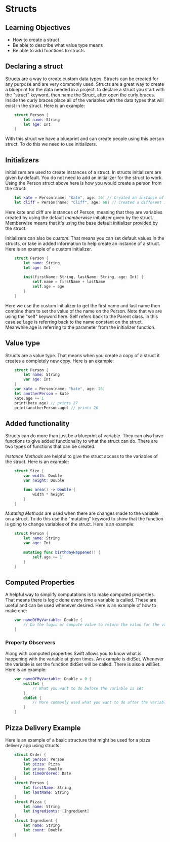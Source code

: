 # Structs

## Learning Objectives

- How to create a struct
- Be able to describe what value type means
- Be able to add functions to structs

## Declaring a struct

Structs are a way to create custom data types. Structs can be created for any purpose and are very commonly used. Structs are a great way to create a blueprint for the data needed in a project. to declare a struct you start with the "struct" keyword, then name the Struct, after open the curly braces. Inside the curly braces place all of the variables with the data types that will exist in the struct. Here is an example:

```Swift
	struct Person {
    	let name: String
    	let age: Int
	}
```

With this struct we have a blueprint and can create people using this person struct. To do this we need to use initializers.

## Initializers

Initializers are used to create instances of a struct. In structs initializers are given by default. You do not need to add an initializer for the struct to work. Using the Person struct above here is how you would create a person from the struct:

```Swift
	let kate = Person(name: "Kate", age: 26) // Created an instance of Person
	let cliff = Person(name: "Cliff", age: 68) // Created a different instance of Person
```
Here kate and cliff are instances of Person, meaning that they are variables created by using the default *memberwise* initializer given by the struct. Memberwise means that it's using the base default initializer provided by the struct.

Initializers can also be *custom*. That means you can set default values in the structs, or take in added information to help create an instance of a struct. Here is an example of a custom initializer.
```Swift
	struct Person {
    	let name: String
    	let age: Int
    	
    	init(firstName: String, lastName: String, age: Int) {
        	self.name = firstName + lastName
        	self.age = age
    	}	
	}
```
Here we use the custom initializer to get the first name and last name then combine them to set the value of the name on the Person. Note that we are using the "self" keyword here. Self refers back to the Parent class. In this case self.age is referring back to the name constant on the struct. Meanwhile age is referring to the parameter from the initializer function. 

## Value type

Structs are a value type. That means when you create a copy of a struct it creates a completely new copy. Here is an example:

```Swift
	struct Person {
    	let name: String
    	var age: Int
	}
	var kate = Person(name: "kate", age: 26)
	let anotherPerson = kate
	kate.age += 1
	print(kate.age) // prints 27
	print(anotherPerson.age) // prints 26
```

## Added functionality

Structs can do more than just be a blueprint of variable. They can also have functions to give added functionality to what the struct can do. There are two types of functions that can be created.

*Instance Methods* are helpful to give the struct access to the variables of the struct. Here is an example:
```Swift
	struct Size {
		var width: Double
		var height: Double

		func area() -> Double {
			width * height
		}
	}

```
*Mutating Methods* are used when there are changes made to the variable on a struct. To do this use the "mutating" keyword to show that the function is going to change variables of the struct. Here is an example:
```Swift
	struct Person {
    	let name: String
    	var age: Int
    
    	mutating func birthdayHappened() {
        	self.age += 1
    	}
	}
```

## Computed Properties
A helpful way to simplify computations is to make computed properties. That means there is logic done every time a variable is called. These are useful and can be used whenever desired. Here is an example of how to make one:
```Swift
	var nameOfMyVariable: Double {
		// Do the logic or compute value to return the value for the variable
	}
```
### Property Observers
Along with computed properties Swift allows you to know what is happening with the variable at given times. An example is didSet. Whenever the variable is set the function didSet will be called. There is also a willSet. Here is an example:
```Swift
	var nameOfMyVariable: Double = 0 {
		willSet {
			// What you want to do before the variable is set
		}
		didSet {
			// More commonly used what you want to do after the variable is set
		}
	}
```

## Pizza Delivery Example
Here is an example of a basic structure that might be used for a pizza delivery app using structs:
```Swift
	struct Order {
    	let person: Person
    	let pizza: Pizza
    	let price: Double
    	let timeOrdered: Date
	}
	struct Person {
    	let firstName: String
    	let lastName: String
	}
	struct Pizza {
    	let name: String
    	let ingredients: [Ingredient]
	}
	struct Ingredient {
    	let name: String
    	let count: Double
	}
```





